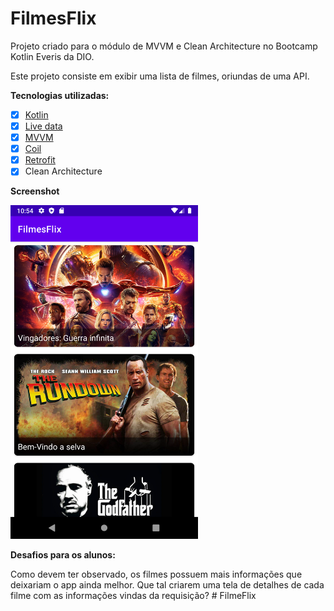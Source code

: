 # **FilmesFlix**

Projeto criado para o módulo de MVVM e Clean Architecture no Bootcamp Kotlin Everis da DIO.

Este projeto consiste em exibir uma lista de filmes, oriundas de uma API. 

**Tecnologias utilizadas:**

- [x] [Kotlin](https://kotlinlang.org/docs/getting-started.html)
- [x] [Live data](https://developer.android.com/topic/libraries/architecture/livedata?hl=pt-br)
- [x] [MVVM](https://developer.android.com/jetpack/guide?gclid=CjwKCAiAjp6BBhAIEiwAkO9Wut2W9TLNRaql75qE26vP_xRvCfTBlBY5j8RHxc_r6RhC1HFPTprbwRoC32cQAvD_BwE&gclsrc=aw.ds) 
- [x] [Coil](https://coil-kt.github.io/coil/)
- [x] [Retrofit](https://square.github.io/retrofit/)
- [x] Clean Architecture

**Screenshot**
<p float="left">
  <img src="/filmes_flix.png" width="300" />
</p>

**Desafios para os alunos:**

Como devem ter observado, os filmes possuem mais informações que deixariam o app ainda melhor. Que tal criarem uma tela de detalhes de cada filme com as informações vindas da requisição? 
#   F i l m e F l i x 
 
 